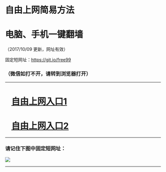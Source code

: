 ﻿# 自由上网简易方法

# 电脑、手机一键翻墙

（2017/10/09 更新，网址有效）

固定短网址：https://git.io/free99

### （微信如打不开，请转到浏览器打开）


***





# &nbsp;&nbsp; <a href="http://ft1822819653.fwq-tz-1001.info/fwqtz01.html?t=100900110714 " target="_blank">自由上网入口1</a>
# &nbsp;&nbsp; <a href="http://ft1741724716.fwq-tz-1002.info/fwqtz02.html?t=100900114247 " target="_blank">自由上网入口2</a>
***

### 请记住下图中固定短网址：

<img src="https://s3-us-west-2.amazonaws.com/fwq-1001/yjfq-20170905okok.png" /> 


***

